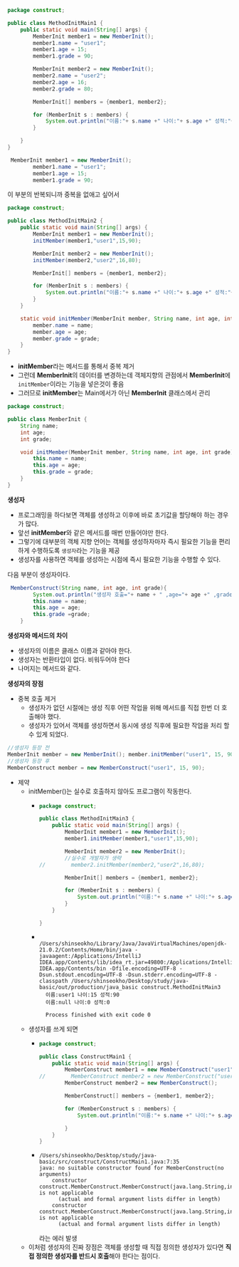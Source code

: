 ```java
package construct;

public class MethodInitMain1 {
    public static void main(String[] args) {
        MemberInit member1 = new MemberInit();
        member1.name = "user1";
        member1.age = 15;
        member1.grade = 90;

        MemberInit member2 = new MemberInit();
        member2.name = "user2";
        member2.age = 16;
        member2.grade = 80;

        MemberInit[] members = {member1, member2};

        for (MemberInit s : members) {
            System.out.println("이름:"+ s.name +" 나이:"+ s.age +" 성적:"+ s.grade);
        }

    }
}
```
```java
 MemberInit member1 = new MemberInit();
        member1.name = "user1";
        member1.age = 15;
        member1.grade = 90;
```
이 부분의 반복되니까 중복을 없애고 싶어서


```java
package construct;

public class MethodInitMain2 {
    public static void main(String[] args) {
        MemberInit member1 = new MemberInit();
        initMember(member1,"user1",15,90);

        MemberInit member2 = new MemberInit();
        initMember(member2,"user2",16,80);

        MemberInit[] members = {member1, member2};

        for (MemberInit s : members) {
            System.out.println("이름:"+ s.name +" 나이:"+ s.age +" 성적:"+ s.grade);
        }
    }

    static void initMember(MemberInit member, String name, int age, int grade){
        member.name = name;
        member.age = age;
        member.grade = grade;
    }
}
```
- **initMember**라는 메서드를 통해서 중복 제거
- 그런데 **MemberInit**의 데이터를 변경하는데 객체지향의 관점에서 **MemberInit**에 `initMember`이라는 기능을 넣은것이 좋음
- 그러므로 **initMember**는 Main에서가 아닌 **MemberInit** 클래스에서 관리
```java
package construct;

public class MemberInit {
    String name;
    int age;
    int grade;

    void initMember(MemberInit member, String name, int age, int grade){
        this.name = name;
        this.age = age;
        this.grade = grade;
    }
}
```

**생성자**
- 프로그래밍을 하다보면 객체를 생성하고 이후에 바로 초기값을 할당해야 하는 경우가 많다.
- 앞선 **initMember**와 같은 메서드를 매번 만들어야만 한다.
- 그렇기에 대부분의 객체 지향 언어는 객체를 생성하자마자 즉시 필요한 기능을 편리하게 수행하도록 `생성자`라는 기능을 제공
- 생성자를 사용하면 객체를 생성하는 시점에 즉시 필요한 기능을 수행할 수 있다.

다음 부분이 생성자이다.
```java
 MemberConstruct(String name, int age, int grade){
        System.out.println("생성자 호출="+ name + " ,age="+ age +" ,grade="+ grade);
        this.name = name;
        this.age = age;
        this.grade =grade;
    }
```
**생성자와 메서드의 차이**
- 생성자의 이름은 클래스 이름과 같아야 한다. 
- 생성자는 반환타입이 없다. 비워두어야 한다
- 나머지는 메서드와 같다.

**생성자의 장점**
- 중복 호출 제거
  - 생성자가 없던 시절에는 생성 직후 어떤 작업을 위해 메서드를 직접 한번 더 호출해야 했다.
  - 생성자가 있어서 객체를 생성하면서 동시에 생성 직후에 필요한 작업을 처리 할 수 있게 되었다.
```java
//생성자 등장 전
MemberInit member = new MemberInit(); member.initMember("user1", 15, 90);
//생성자 등장 후
MemberConstruct member = new MemberConstruct("user1", 15, 90);
```
- 제약
  - initMember()는 실수로 호출하지 않아도 프로그램이 작동한다.
    - ```java
      package construct;
    
      public class MethodInitMain3 {
          public static void main(String[] args) {
              MemberInit member1 = new MemberInit();
              member1.initMember(member1,"user1",15,90);
    
              MemberInit member2 = new MemberInit();
              //실수로 개발자가 생략
      //        member2.initMember(member2,"user2",16,80);
    
              MemberInit[] members = {member1, member2};
    
              for (MemberInit s : members) {
                  System.out.println("이름:"+ s.name +" 나이:"+ s.age +" 성적:"+ s.grade);
              }
          }
    
      }
      ```
    - ```consol
        /Users/shinseokho/Library/Java/JavaVirtualMachines/openjdk-21.0.2/Contents/Home/bin/java -javaagent:/Applications/IntelliJ IDEA.app/Contents/lib/idea_rt.jar=49800:/Applications/IntelliJ IDEA.app/Contents/bin -Dfile.encoding=UTF-8 -Dsun.stdout.encoding=UTF-8 -Dsun.stderr.encoding=UTF-8 -classpath /Users/shinseokho/Desktop/study/java-basic/out/production/java_basic construct.MethodInitMain3
        이름:user1 나이:15 성적:90
        이름:null 나이:0 성적:0
    
        Process finished with exit code 0
        ```
  - 생성자를 쓰게 되면
    - ```java
      package construct;
    
      public class ConstructMain1 {
          public static void main(String[] args) {
              MemberConstruct member1 = new MemberConstruct("user1",15,90);
      //        MemberConstruct member2 = new MemberConstruct("user2",16,80);
              MemberConstruct member2 = new MemberConstruct();
    
              MemberConstruct[] members = {member1, member2};
    
              for (MemberConstruct s : members) {
                  System.out.println("이름:"+ s.name +" 나이:"+ s.age +" 성적:"+ s.grade);
    
              }
          }
      }
      ```
    - ```consol
      /Users/shinseokho/Desktop/study/java-basic/src/construct/ConstructMain1.java:7:35
      java: no suitable constructor found for MemberConstruct(no arguments)
          constructor construct.MemberConstruct.MemberConstruct(java.lang.String,int) is not applicable
            (actual and formal argument lists differ in length)
          constructor construct.MemberConstruct.MemberConstruct(java.lang.String,int,int) is not applicable
            (actual and formal argument lists differ in length)
      ```
      라는 에러 발생
  - 이처럼 생성자의 진짜 장점은 객체를 생성할 때 직접 정의한 생성자가 있다면 **직접 정의한 생성자를 반드시 호출**해야 한다는 점이다.